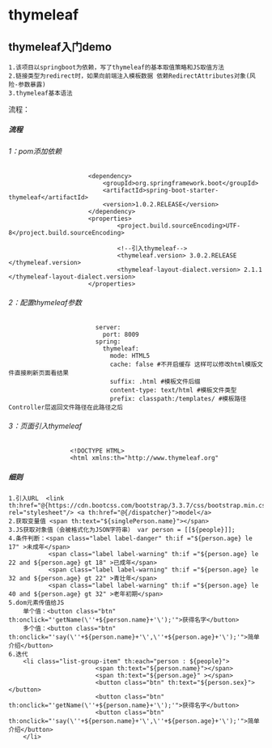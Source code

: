 # thymeleaf
## thymeleaf入门demo
    1.该项目以springboot为依赖，写了thymeleaf的基本取值策略和JS取值方法
    2.链接类型为redirect时，如果向前端注入模板数据 依赖RedirectAttributes对象(风险-参数暴露)
    3.thymeleaf基本语法
流程：
##### 流程
######  1：pom添加依赖   
                          <dependency>
                              <groupId>org.springframework.boot</groupId>
                              <artifactId>spring-boot-starter-thymeleaf</artifactId>
                              <version>1.0.2.RELEASE</version>
                          </dependency>
                          <properties>
                                  <project.build.sourceEncoding>UTF-8</project.build.sourceEncoding>
                          
                                  <!--引入thymeleaf-->
                                  <thymeleaf.version> 3.0.2.RELEASE </thymeleaf.version>
                                  <thymeleaf-layout-dialect.version> 2.1.1 </thymeleaf-layout-dialect.version>
                          </properties> 
######  2：配置thymeleaf参数 
                            server:
                              port: 8009
                            spring:
                              thymeleaf:
                                mode: HTML5
                                cache: false #不开启缓存 这样可以修改html模版文件直接刷新页面看结果
                                suffix: .html #模板文件后缀
                                content-type: text/html #模板文件类型
                                prefix: classpath:/templates/ #模板路径 Controller层返回文件路径在此路径之后
######  3：页面引入thymeleaf
                     <!DOCTYPE HTML>
                     <html xmlns:th="http://www.thymeleaf.org"
#####  细则
    1.引入URL  <link th:href="@{https://cdn.bootcss.com/bootstrap/3.3.7/css/bootstrap.min.css}" rel="stylesheet"/> <a th:href="@{/dispatcher}">model</a>
    2.获取变量值 <span th:text="${singlePerson.name}"></span>
    3.JS获取对象值（会被格式化为JSON字符串） var person = [[${people}]];
    4.条件判断：<span class="label label-danger" th:if ="${person.age} le 17" >未成年</span>
               <span class="label label-warning" th:if ="${person.age} le 22 and ${person.age} gt 18" >已成年</span>
               <span class="label label-warning" th:if ="${person.age} le 32 and ${person.age} gt 22" >青壮年</span>
               <span class="label label-warning" th:if ="${person.age} le 40 and ${person.age} gt 32" >老年初期</span>
    5.dom元素传值给JS 
        单个值：<button class="btn" th:onclick="'getName(\''+${person.name}+'\');'">获得名字</button>
        多个值：<button class="btn" th:onclick="'say(\''+${person.name}+'\',\''+${person.age}+'\');'">简单介绍</button>
    6.迭代
        <li class="list-group-item" th:each="person : ${people}">
                            <span th:text="${person.name}"></span>
                            <span th:text="${person.age}" ></span>
                            <button class="btn" th:text="${person.sex}"></button>
                            <button class="btn" th:onclick="'getName(\''+${person.name}+'\');'">获得名字</button>
                            <button class="btn" th:onclick="'say(\''+${person.name}+'\',\''+${person.age}+'\');'">简单介绍</button>
        </li>
            

                  
                                
